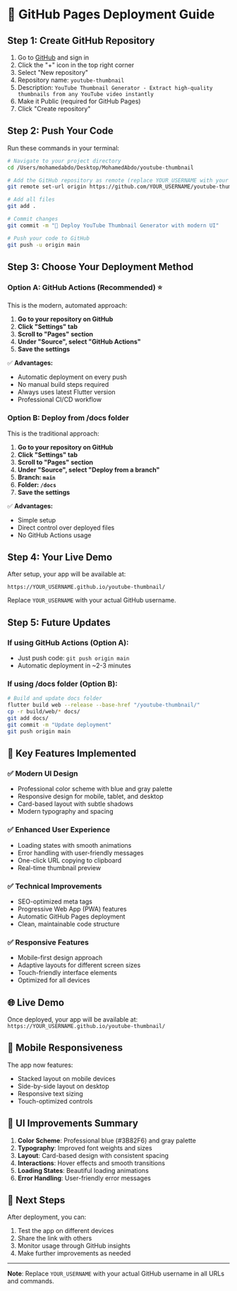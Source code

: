 # 🚀 GitHub Pages Deployment Guide

## Step 1: Create GitHub Repository

1. Go to [GitHub](https://github.com) and sign in
2. Click the "+" icon in the top right corner
3. Select "New repository"
4. Repository name: `youtube-thumbnail`
5. Description: `YouTube Thumbnail Generator - Extract high-quality thumbnails from any YouTube video instantly`
6. Make it Public (required for GitHub Pages)
7. Click "Create repository"

## Step 2: Push Your Code

Run these commands in your terminal:

```bash
# Navigate to your project directory
cd /Users/mohamedabdo/Desktop/MohamedAbdo/youtube-thumbnail

# Add the GitHub repository as remote (replace YOUR_USERNAME with your GitHub username)
git remote set-url origin https://github.com/YOUR_USERNAME/youtube-thumbnail.git

# Add all files
git add .

# Commit changes
git commit -m "🚀 Deploy YouTube Thumbnail Generator with modern UI"

# Push your code to GitHub
git push -u origin main
```

## Step 3: Choose Your Deployment Method

### Option A: GitHub Actions (Recommended) ⭐

This is the modern, automated approach:

1. **Go to your repository on GitHub**
2. **Click "Settings" tab**
3. **Scroll to "Pages" section**
4. **Under "Source", select "GitHub Actions"**
5. **Save the settings**

✅ **Advantages:**
- Automatic deployment on every push
- No manual build steps required
- Always uses latest Flutter version
- Professional CI/CD workflow

### Option B: Deploy from /docs folder

This is the traditional approach:

1. **Go to your repository on GitHub**
2. **Click "Settings" tab**
3. **Scroll to "Pages" section**
4. **Under "Source", select "Deploy from a branch"**
5. **Branch: `main`**
6. **Folder: `/docs`**
7. **Save the settings**

✅ **Advantages:**
- Simple setup
- Direct control over deployed files
- No GitHub Actions usage

## Step 4: Your Live Demo

After setup, your app will be available at:
```
https://YOUR_USERNAME.github.io/youtube-thumbnail/
```

Replace `YOUR_USERNAME` with your actual GitHub username.

## Step 5: Future Updates

### If using GitHub Actions (Option A):
- Just push code: `git push origin main`
- Automatic deployment in ~2-3 minutes

### If using /docs folder (Option B):
```bash
# Build and update docs folder
flutter build web --release --base-href "/youtube-thumbnail/"
cp -r build/web/* docs/
git add docs/
git commit -m "Update deployment"
git push origin main
```

## 🎯 Key Features Implemented

### ✅ Modern UI Design

- Professional color scheme with blue and gray palette
- Responsive design for mobile, tablet, and desktop
- Card-based layout with subtle shadows
- Modern typography and spacing

### ✅ Enhanced User Experience

- Loading states with smooth animations
- Error handling with user-friendly messages
- One-click URL copying to clipboard
- Real-time thumbnail preview

### ✅ Technical Improvements

- SEO-optimized meta tags
- Progressive Web App (PWA) features
- Automatic GitHub Pages deployment
- Clean, maintainable code structure

### ✅ Responsive Features

- Mobile-first design approach
- Adaptive layouts for different screen sizes
- Touch-friendly interface elements
- Optimized for all devices

## 🌐 Live Demo

Once deployed, your app will be available at:
`https://YOUR_USERNAME.github.io/youtube-thumbnail/`

## 📱 Mobile Responsiveness

The app now features:

- Stacked layout on mobile devices
- Side-by-side layout on desktop
- Responsive text sizing
- Touch-optimized controls

## 🎨 UI Improvements Summary

1. **Color Scheme**: Professional blue (#3B82F6) and gray palette
2. **Typography**: Improved font weights and sizes
3. **Layout**: Card-based design with consistent spacing
4. **Interactions**: Hover effects and smooth transitions
5. **Loading States**: Beautiful loading animations
6. **Error Handling**: User-friendly error messages

## 🔧 Next Steps

After deployment, you can:

1. Test the app on different devices
2. Share the link with others
3. Monitor usage through GitHub insights
4. Make further improvements as needed

---

**Note**: Replace `YOUR_USERNAME` with your actual GitHub username in all URLs and commands.
